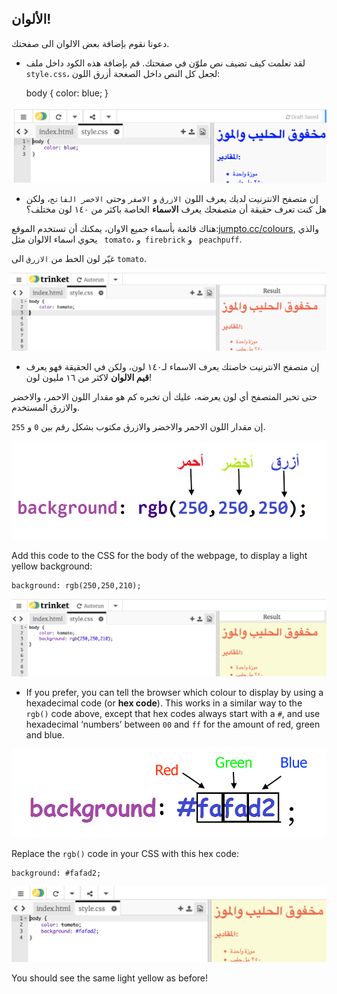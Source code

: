 ## الألوان!

دعونا نقوم بإضافة بعض الالوان الى صفحتك.

+ لقد تعلمت كيف تضيف نص ملوّن في صفحتك. قم بإضافة هذه الكود داخل ملف `style.css`، لجعل كل النص داخل الصغحة أزرق اللون:

    body {
        color: blue;
    }
    

![لقطة شاشة](images/recipe-blue.png)

+ إن متصفح الانترنيت لديك يعرف اللون `الازرق` و `الاصفر` وحتى `الاخضر الفاتح`، ولكن هل كنت تعرف حقيقة أن متصفحك يعرف **الاسماء** الخاصة باكثر من ١٤٠ لون مختلف؟

هناك قائمة بأسماء جميع الاوان، يمكنك أن تستخدم الموقع:[jumpto.cc/colours](http://jumpto.cc/colours), والذي يحوي اسماء الالوان مثل ` tomato`، و` firebrick` و ` peachpuff`.

غيّر لون الخط من `الازرق` الى `tomato`.

![لقطة الشاشة](images/recipe-tomato.png)

+ إن متصفح الانترنيت خاصتك يعرف الاسماء لـ١٤٠ لون، ولكن في الحقيقة فهو يعرف **قيم الالوان** لاكثر من ١٦ مليون لون!

حتى تخبر المتصفح أي لون يعرضه، عليك أن تخبره كم هو مقدار اللون الاحمر، والاخضر والازرق المستخدم.

إن مقدار اللون الاحمر والاخضر والازرق مكتوب بشكل رقم بين `0` و `255`.

![لقطة الشاشة](images/recipe-rgb-img.png)

Add this code to the CSS for the body of the webpage, to display a light yellow background:

    background: rgb(250,250,210);
    

![لقطة الشاشة](images/recipe-rgb.png)

+ If you prefer, you can tell the browser which colour to display by using a hexadecimal code (or **hex code**). This works in a similar way to the `rgb()` code above, except that hex codes always start with a `#`, and use hexadecimal ‘numbers’ between `00` and `ff` for the amount of red, green and blue.

![لقطة الشاشة](images/recipe-hex-img.png)

Replace the `rgb()` code in your CSS with this hex code:

    background: #fafad2;
    

![لقطة الشاشة](images/recipe-hex.png)

You should see the same light yellow as before!